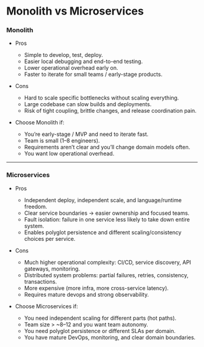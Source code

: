 # Monolith vs Microservices

### Monolith

* Pros
    - Simple to develop, test, deploy.
    - Easier local debugging and end-to-end testing.
    - Lower operational overhead early on.
    - Faster to iterate for small teams / early-stage products.

* Cons
    - Hard to scale specific bottlenecks without scaling everything.
    - Large codebase can slow builds and deployments.
    - Risk of tight coupling, brittle changes, and release coordination pain.

* Choose Monolith if:
    - You’re early-stage / MVP and need to iterate fast.
    - Team is small (1–8 engineers).
    - Requirements aren’t clear and you’ll change domain models often.
    - You want low operational overhead.

---
### Microservices

* Pros
    - Independent deploy, independent scale, and language/runtime freedom.
    - Clear service boundaries → easier ownership and focused teams.
    - Fault isolation: failure in one service less likely to take down entire system.
    - Enables polyglot persistence and different scaling/consistency choices per service.

* Cons
    - Much higher operational complexity: CI/CD, service discovery, API gateways, monitoring.
    - Distributed system problems: partial failures, retries, consistency, transactions.
    - More expensive (more infra, more cross-service latency).
    - Requires mature devops and strong observability.

* Choose Microservices if:
    - You need independent scaling for different parts (hot paths).
    - Team size > ~8–12 and you want team autonomy.
    - You need polyglot persistence or different SLAs per domain.
    - You have mature DevOps, monitoring, and clear domain boundaries.